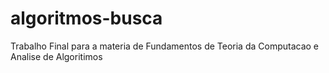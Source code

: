 # algoritmos-busca
Trabalho Final para a materia de Fundamentos de Teoria da Computacao e Analise de Algoritimos
